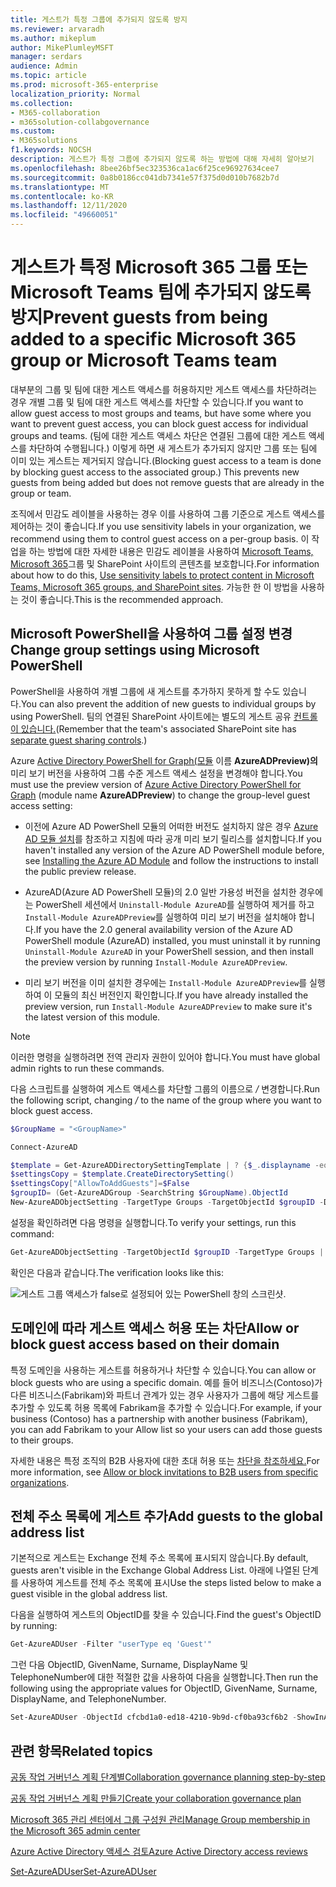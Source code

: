 ```yaml
---
title: 게스트가 특정 그룹에 추가되지 않도록 방지
ms.reviewer: arvaradh
ms.author: mikeplum
author: MikePlumleyMSFT
manager: serdars
audience: Admin
ms.topic: article
ms.prod: microsoft-365-enterprise
localization_priority: Normal
ms.collection:
- M365-collaboration
- m365solution-collabgovernance
ms.custom:
- M365solutions
f1.keywords: NOCSH
description: 게스트가 특정 그룹에 추가되지 않도록 하는 방법에 대해 자세히 알아보기
ms.openlocfilehash: 8bee26bf5ec323536ca1ac6f25ce96927634cee7
ms.sourcegitcommit: 0a8b0186cc041db7341e57f375d0d010b7682b7d
ms.translationtype: MT
ms.contentlocale: ko-KR
ms.lasthandoff: 12/11/2020
ms.locfileid: "49660051"
---
```

# <a name="prevent-guests-from-being-added-to-a-specific-microsoft-365-group-or-microsoft-teams-team"></a><span data-ttu-id="5ac26-103">게스트가 특정 Microsoft 365 그룹 또는 Microsoft Teams 팀에 추가되지 않도록 방지</span><span class="sxs-lookup"><span data-stu-id="5ac26-103">Prevent guests from being added to a specific Microsoft 365 group or Microsoft Teams team</span></span>

<span data-ttu-id="5ac26-104">대부분의 그룹 및 팀에 대한 게스트 액세스를 허용하지만 게스트 액세스를 차단하려는 경우 개별 그룹 및 팀에 대한 게스트 액세스를 차단할 수 있습니다.</span><span class="sxs-lookup"><span data-stu-id="5ac26-104">If you want to allow guest access to most groups and teams, but have some where you want to prevent guest access, you can block guest access for individual groups and teams.</span></span> <span data-ttu-id="5ac26-105">(팀에 대한 게스트 액세스 차단은 연결된 그룹에 대한 게스트 액세스를 차단하여 수행됩니다.) 이렇게 하면 새 게스트가 추가되지 않지만 그룹 또는 팀에 이미 있는 게스트는 제거되지 않습니다.</span><span class="sxs-lookup"><span data-stu-id="5ac26-105">(Blocking guest access to a team is done by blocking guest access to the associated group.) This prevents new guests from being added but does not remove guests that are already in the group or team.</span></span>

<span data-ttu-id="5ac26-106">조직에서 민감도 레이블을 사용하는 경우 이를 사용하여 그룹 기준으로 게스트 액세스를 제어하는 것이 좋습니다.</span><span class="sxs-lookup"><span data-stu-id="5ac26-106">If you use sensitivity labels in your organization, we recommend using them to control guest access on a per-group basis.</span></span> <span data-ttu-id="5ac26-107">이 작업을 하는 방법에 대한 자세한 내용은 민감도 레이블을 사용하여 [Microsoft Teams, Microsoft 365](https://docs.microsoft.com/microsoft-365/compliance/sensitivity-labels-teams-groups-sites)그룹 및 SharePoint 사이트의 콘텐츠를 보호합니다.</span><span class="sxs-lookup"><span data-stu-id="5ac26-107">For information about how to do this, [Use sensitivity labels to protect content in Microsoft Teams, Microsoft 365 groups, and SharePoint sites](https://docs.microsoft.com/microsoft-365/compliance/sensitivity-labels-teams-groups-sites).</span></span> <span data-ttu-id="5ac26-108">가능한 한 이 방법을 사용하는 것이 좋습니다.</span><span class="sxs-lookup"><span data-stu-id="5ac26-108">This is the recommended approach.</span></span>

## <a name="change-group-settings-using-microsoft-powershell"></a><span data-ttu-id="5ac26-109">Microsoft PowerShell을 사용하여 그룹 설정 변경</span><span class="sxs-lookup"><span data-stu-id="5ac26-109">Change group settings using Microsoft PowerShell</span></span>

<span data-ttu-id="5ac26-110">PowerShell을 사용하여 개별 그룹에 새 게스트를 추가하지 못하게 할 수도 있습니다.</span><span class="sxs-lookup"><span data-stu-id="5ac26-110">You can also prevent the addition of new guests to individual groups by using PowerShell.</span></span> <span data-ttu-id="5ac26-111">팀의 연결된 SharePoint 사이트에는 별도의 게스트 공유 [컨트롤이 있습니다.](https://docs.microsoft.com/sharepoint/change-external-sharing-site)</span><span class="sxs-lookup"><span data-stu-id="5ac26-111">(Remember that the team's associated SharePoint site has [separate guest sharing controls](https://docs.microsoft.com/sharepoint/change-external-sharing-site).)</span></span>

<span data-ttu-id="5ac26-112">Azure [Active Directory PowerShell for Graph(모듈](https://docs.microsoft.com/powershell/azure/active-directory/install-adv2) 이름 **AzureADPreview)의** 미리 보기 버전을 사용하여 그룹 수준 게스트 액세스 설정을 변경해야 합니다.</span><span class="sxs-lookup"><span data-stu-id="5ac26-112">You must use the preview version of [Azure Active Directory PowerShell for Graph](https://docs.microsoft.com/powershell/azure/active-directory/install-adv2) (module name **AzureADPreview**) to change the group-level guest access setting:</span></span>

- <span data-ttu-id="5ac26-113">이전에 Azure AD PowerShell 모듈의 어떠한 버전도 설치하지 않은 경우 [Azure AD 모듈 설치](https://docs.microsoft.com/powershell/azure/active-directory/install-adv2?view=azureadps-2.0-preview&preserve-view=true)를 참조하고 지침에 따라 공개 미리 보기 릴리스를 설치합니다.</span><span class="sxs-lookup"><span data-stu-id="5ac26-113">If you haven't installed any version of the Azure AD PowerShell module before, see [Installing the Azure AD Module](https://docs.microsoft.com/powershell/azure/active-directory/install-adv2?view=azureadps-2.0-preview&preserve-view=true) and follow the instructions to install the public preview release.</span></span>

- <span data-ttu-id="5ac26-114">AzureAD(Azure AD PowerShell 모듈)의 2.0 일반 가용성 버전을 설치한 경우에는 PowerShell 세션에서 `Uninstall-Module AzureAD`를 실행하여 제거를 하고 `Install-Module AzureADPreview`를 실행하여 미리 보기 버전을 설치해야 합니다.</span><span class="sxs-lookup"><span data-stu-id="5ac26-114">If you have the 2.0 general availability version of the Azure AD PowerShell module (AzureAD) installed, you must uninstall it by running `Uninstall-Module AzureAD` in your PowerShell session, and then install the preview version by running `Install-Module AzureADPreview`.</span></span>

- <span data-ttu-id="5ac26-115">미리 보기 버전을 이미 설치한 경우에는 `Install-Module AzureADPreview`를 실행하여 이 모듈의 최신 버전인지 확인합니다.</span><span class="sxs-lookup"><span data-stu-id="5ac26-115">If you have already installed the preview version, run `Install-Module AzureADPreview` to make sure it's the latest version of this module.</span></span>

> [!NOTE]
> <span data-ttu-id="5ac26-116">이러한 명령을 실행하려면 전역 관리자 권한이 있어야 합니다.</span><span class="sxs-lookup"><span data-stu-id="5ac26-116">You must have global admin rights to run these commands.</span></span> 

<span data-ttu-id="5ac26-117">다음 스크립트를 실행하여 게스트 액세스를 차단할 그룹의 이름으로 */<GroupName/>* 변경합니다.</span><span class="sxs-lookup"><span data-stu-id="5ac26-117">Run the following script, changing */<GroupName/>* to the name of the group where you want to block guest access.</span></span>

```PowerShell
$GroupName = "<GroupName>"

Connect-AzureAD

$template = Get-AzureADDirectorySettingTemplate | ? {$_.displayname -eq "group.unified.guest"}
$settingsCopy = $template.CreateDirectorySetting()
$settingsCopy["AllowToAddGuests"]=$False
$groupID= (Get-AzureADGroup -SearchString $GroupName).ObjectId
New-AzureADObjectSetting -TargetType Groups -TargetObjectId $groupID -DirectorySetting $settingsCopy
```

<span data-ttu-id="5ac26-118">설정을 확인하려면 다음 명령을 실행합니다.</span><span class="sxs-lookup"><span data-stu-id="5ac26-118">To verify your settings, run this command:</span></span>

```PowerShell
Get-AzureADObjectSetting -TargetObjectId $groupID -TargetType Groups | fl Values
```

<span data-ttu-id="5ac26-119">확인은 다음과 같습니다.</span><span class="sxs-lookup"><span data-stu-id="5ac26-119">The verification looks like this:</span></span>
    
![게스트 그룹 액세스가 false로 설정되어 있는 PowerShell 창의 스크린샷.](../media/09ebfb4f-859f-44c3-a29e-63a59fd6ef87.png)
  
## <a name="allow-or-block-guest-access-based-on-their-domain"></a><span data-ttu-id="5ac26-121">도메인에 따라 게스트 액세스 허용 또는 차단</span><span class="sxs-lookup"><span data-stu-id="5ac26-121">Allow or block guest access based on their domain</span></span>

<span data-ttu-id="5ac26-122">특정 도메인을 사용하는 게스트를 허용하거나 차단할 수 있습니다.</span><span class="sxs-lookup"><span data-stu-id="5ac26-122">You can allow or block guests who are using a specific domain.</span></span> <span data-ttu-id="5ac26-123">예를 들어 비즈니스(Contoso)가 다른 비즈니스(Fabrikam)와 파트너 관계가 있는 경우 사용자가 그룹에 해당 게스트를 추가할 수 있도록 허용 목록에 Fabrikam을 추가할 수 있습니다.</span><span class="sxs-lookup"><span data-stu-id="5ac26-123">For example, if your business (Contoso) has a partnership with another business (Fabrikam), you can add Fabrikam to your Allow list so your users can add those guests to their groups.</span></span>

<span data-ttu-id="5ac26-124">자세한 내용은 특정 조직의 B2B 사용자에 대한 초대 허용 또는 [차단을 참조하세요.](https://docs.microsoft.com/azure/active-directory/b2b/allow-deny-list)</span><span class="sxs-lookup"><span data-stu-id="5ac26-124">For more information, see [Allow or block invitations to B2B users from specific organizations](https://docs.microsoft.com/azure/active-directory/b2b/allow-deny-list).</span></span>

## <a name="add-guests-to-the-global-address-list"></a><span data-ttu-id="5ac26-125">전체 주소 목록에 게스트 추가</span><span class="sxs-lookup"><span data-stu-id="5ac26-125">Add guests to the global address list</span></span>

<span data-ttu-id="5ac26-126">기본적으로 게스트는 Exchange 전체 주소 목록에 표시되지 않습니다.</span><span class="sxs-lookup"><span data-stu-id="5ac26-126">By default, guests aren't visible in the Exchange Global Address List.</span></span> <span data-ttu-id="5ac26-127">아래에 나열된 단계를 사용하여 게스트를 전체 주소 목록에 표시</span><span class="sxs-lookup"><span data-stu-id="5ac26-127">Use the steps listed below to make a guest visible in the global address list.</span></span>

<span data-ttu-id="5ac26-128">다음을 실행하여 게스트의 ObjectID를 찾을 수 있습니다.</span><span class="sxs-lookup"><span data-stu-id="5ac26-128">Find the guest's ObjectID by running:</span></span>

```PowerShell
Get-AzureADUser -Filter "userType eq 'Guest'"
```

<span data-ttu-id="5ac26-129">그런 다음 ObjectID, GivenName, Surname, DisplayName 및 TelephoneNumber에 대한 적절한 값을 사용하여 다음을 실행합니다.</span><span class="sxs-lookup"><span data-stu-id="5ac26-129">Then run the following using the appropriate values for ObjectID, GivenName, Surname, DisplayName, and TelephoneNumber.</span></span>

```PowerShell
Set-AzureADUser -ObjectId cfcbd1a0-ed18-4210-9b9d-cf0ba93cf6b2 -ShowInAddressList $true -GivenName 'Megan' -Surname 'Bowen' -DisplayName 'Megan Bowen' -TelephoneNumber '555-555-5555'
```

## <a name="related-topics"></a><span data-ttu-id="5ac26-130">관련 항목</span><span class="sxs-lookup"><span data-stu-id="5ac26-130">Related topics</span></span>

[<span data-ttu-id="5ac26-131">공동 작업 거버넌스 계획 단계별</span><span class="sxs-lookup"><span data-stu-id="5ac26-131">Collaboration governance planning step-by-step</span></span>](collaboration-governance-overview.md#collaboration-governance-planning-step-by-step)

[<span data-ttu-id="5ac26-132">공동 작업 거버넌스 계획 만들기</span><span class="sxs-lookup"><span data-stu-id="5ac26-132">Create your collaboration governance plan</span></span>](collaboration-governance-first.md)

[<span data-ttu-id="5ac26-133">Microsoft 365 관리 센터에서 그룹 구성원 관리</span><span class="sxs-lookup"><span data-stu-id="5ac26-133">Manage Group membership in the Microsoft 365 admin center</span></span>](https://docs.microsoft.com/microsoft-365/admin/create-groups/add-or-remove-members-from-groups)
  
[<span data-ttu-id="5ac26-134">Azure Active Directory 액세스 검토</span><span class="sxs-lookup"><span data-stu-id="5ac26-134">Azure Active Directory access reviews</span></span>](https://docs.microsoft.com/azure/active-directory/active-directory-azure-ad-controls-perform-access-review)

[<span data-ttu-id="5ac26-135">Set-AzureADUser</span><span class="sxs-lookup"><span data-stu-id="5ac26-135">Set-AzureADUser</span></span>](https://docs.microsoft.com/powershell/module/azuread/set-azureaduser)
